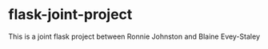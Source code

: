 # flask-joint-project
 This is a joint flask project between Ronnie Johnston and Blaine Evey-Staley
